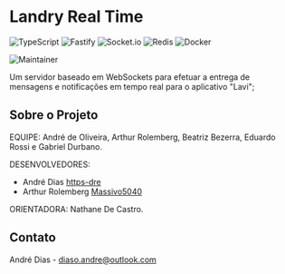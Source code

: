 # Landry Real Time

![TypeScript](https://img.shields.io/badge/typescript-%23007ACC.svg?style=for-the-badge&logo=typescript&logoColor=white)
![Fastify](https://img.shields.io/badge/fastify-%23000000.svg?style=for-the-badge&logo=fastify&logoColor=white)
![Socket.io](https://img.shields.io/badge/Socket.io-black?style=for-the-badge&logo=socket.io&badgeColor=010101)
![Redis](https://img.shields.io/badge/redis-%23DD0031.svg?style=for-the-badge&logo=redis&logoColor=white)
![Docker](https://img.shields.io/badge/docker-%230db7ed.svg?style=for-the-badge&logo=docker&logoColor=white)

![Maintainer](https://img.shields.io/badge/maintainer-https--dre-blue)

Um servidor baseado em WebSockets para efetuar a entrega de mensagens e notificações em tempo real para o aplicativo "Lavi";

## Sobre o Projeto

EQUIPE: André de Oliveira, Arthur Rolemberg, Beatriz Bezerra, 
Eduardo Rossi e Gabriel Durbano.

DESENVOLVEDORES:

- André Dias [https-dre](https://github.com/https-dre)
- Arthur Rolemberg [Massivo5040](https://github.com/Massivo5040)

ORIENTADORA: Nathane De Castro.

## Contato

André Dias - [diaso.andre@outlook.com](mailto:diaso.andre@outlook.com)
